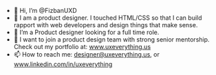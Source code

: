- 👋 Hi, I’m @FizbanUXD
- 👀 I am a product designer. I touched HTML/CSS so that I can build rapport with web developers and design things that make sense.
- 🌱 I’m a Product designer looking for a full time role.
- 💞️ I want to join a product design team with strong senior mentorship. Check out my portfolio at: www.uxeverything.us
- 📫 How to reach me: designer@uxeverything.us, or www.linkedin.com/in/uxeverything
<!---
FizbanUXD/FizbanUXD is a ✨ special ✨ repository because its `README.md` (this file) appears on your GitHub profile.
You can click the Preview link to take a look at your changes.
--->
